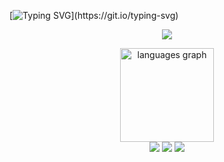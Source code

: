 [![Typing SVG](https://readme-typing-svg.demolab.com/?lines=print("Hello+World+I'm+Davi!"))](https://git.io/typing-svg)
<p align="center">
  <a href="#">
    <img src="https://skillicons.dev/icons?i=github,git,java,mysql,py,javascript,html,css,c,cpp,php,postgres"/>
  </a>
</p>
<div align="center">
  <img src="https://github-readme-stats.vercel.app/api/top-langs?username=cleslleydemoura&locale=en&hide_title=false&layout=compact&card_width=320&langs_count=8&theme=dark&hide_border=false" height="150" alt="languages graph"/>
</div>
  <div align="center">
    <a href="mailto:djcnunb@gmail.com" target="_blank" rel="external"><img src="https://img.shields.io/badge/-Gmail-%23333?style=for-the-badge&logo=gmail&logoColor=white" target="_blank"></a>
    <a href="https://www.linkedin.com/in/davi-jos%C3%A9-carvalho-nascimento-430100326/" target="_blank" rel="external"><img src="https://img.shields.io/badge/-LinkedIn-%230077B5?style=for-the-badge&logo=linkedin&logoColor=white" target="_blank"></a> 
    <a href="https://instagram.com/dvjoseeeee" target="_blank" rel="external"><img src="https://img.shields.io/badge/-Instagram-%23E4405F?style=for-the-badge&logo=instagram&logoColor=white" target="_blank"></a>
  </div>
